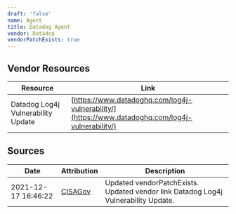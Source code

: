 ```yaml
---
draft: 'false'
name: Agent
title: Datadog Agent
vendor: Datadog
vendorPatchExists: true
---
```


## Vendor Resources
| Resource | Link |
| --- | --- |
| Datadog Log4j Vulnerability Update | [https://www.datadoghq.com/log4j-vulnerability/](https://www.datadoghq.com/log4j-vulnerability/) |



## Sources
| Date | Attribution | Description |
| --- | --- | --- |
| 2021-12-17 16:46:22 | [CISAGov](https://raw.githubusercontent.com/cisagov/log4j-affected-db/develop/README.md) | Updated vendorPatchExists. Updated vendor link Datadog Log4j Vulnerability Update.  |
